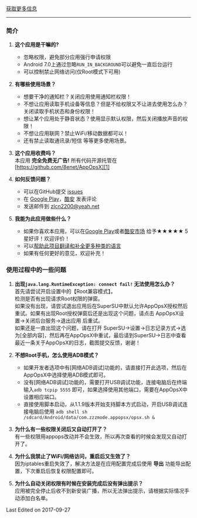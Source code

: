 [获取更多信息](https://8enet.github.io/AppOpsX)

---
### 简介

1. **这个应用是干嘛的?** 
   * 忽略权限，避免部分应用强行申请权限
   * Android 7.0上通过忽略`RUN_IN_BACKGROUND`可以避免一直后台运行
   * 可以控制禁止网络访问(仅Root模式下可用)
2. **有哪些使用场景？**   
   * 想要干净的通知栏？关闭应用使用通知栏权限！
   * 不想让应用读取手机设备等信息？但是不给权限又不让进去使用怎么办？关闭读取手机状态和身份权限！
   * 想让某个应用处于静音状态？使用显示默认权限，然后关闭播放声音的权限！
   * 不想让应用联网？禁止WiFi/移动数据都可以！
   * 还有禁止读取通讯录/短信 等等更多使用场景。
3. **这个应用收费吗？**  
   本应用 **完全免费无广告!** 所有代码开源托管在 [https://github.com/8enet/AppOpsX][1]
   
4. **如何反馈问题？**
   * 可以在GitHub提交 [issues][2]
   * 在 [Google Play][3]，[酷安][4] 发表评论
   * 发送邮件到 [zlcn2200@yeah.net][5]

5. **我能为此应用做些什么？**  
   * 如果你喜欢本应用，可以在[Google Play][3]或者[酷安市场][4]
   给予★★★★★ 5星好评！欢迎评价！
   * 可以[帮助此项目翻译和补全更多种类的语言][6]
   * 如果有任何更好的意见，欢迎补充！

### 使用过程中的一些问题
1. **出现`java.lang.RuntimeException: connect fail!` 无法使用怎么办？**   
  首先请尝试开启设置中的【Root兼容模式】。   
  检测是否有出现请求Root权限的弹窗。   
  如果没有出现，请尝试退出应用后在SuperSU中默认允许AppOpsX授权然后重试。如果有出现Root授权弹窗后还是出现这个问题，请点击 AppOpsX设置->关闭后台服务->退出应用 后重试。   
  如果还是一直出现这个问题，请在打开 SuperSU->设置->日志记录方式->选为[全部内容]，然后再在AppOpsX中重试，最后请到SuperSU->日志中查看最近一条关于AppOpsX的日志，截图提交反馈，谢谢！

2. **不想Root手机，怎么使用ADB模式？**
   * 如果开发者选项中有[网络ADB调试]功能的，请直接打开此选项，然后在AppOpsX中选择使用ADB模式即可。
   * 没有[网络ADB调试]功能的，需要打开USB调试功能，连接电脑后在终端输入`adb tcpip 5555` 即可，如果选择使用其他端口，需要在AppOpsX中设置相应端口。
   * 直接使用脚本启动，从1.1.9版本开始支持脚本方式启动，开启USB调试连接电脑后使用 `adb shell sh /sdcard/Android/data/com.zzzmode.appopsx/opsx.sh &` 

3. **为什么有一些权限关闭后又自动打开了？**   
   有一些权限用appops改动并不会生效，所以再次查看的时候会发现又自动打开了。
   
4. **为什么我禁止了WiFi/网络访问，重启后又生效了？**  
   因为iptables重启失效了，解决方法是在应用配置完成后使用 **导出** 功能导出配置，下次重启后恢复权限配置即可。

5. **为什么自动关闭权限有时候在安装完成后没有弹出提示？**   
   应用被完全停止后收不到新安装广播，所以无法弹出提示，请根据实际情况手动添加白名单。

Last Edited on 2017-09-27

[1]: https://github.com/8enet/AppOpsX
[2]: https://github.com/8enet/AppOpsX/issues
[3]: https://play.google.com/store/apps/details?id=com.zzzmode.appopsx
[4]: https://www.coolapk.com/apk/com.zzzmode.appopsx
[5]: mailto:zlcn2200@yeah.net
[6]: https://crowdin.com/project/appopsx
